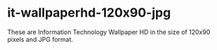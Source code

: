 # it-wallpaperhd-120x90-jpg
These are Information Technology Wallpaper HD in the size of 120x90 pixels and JPG format.
